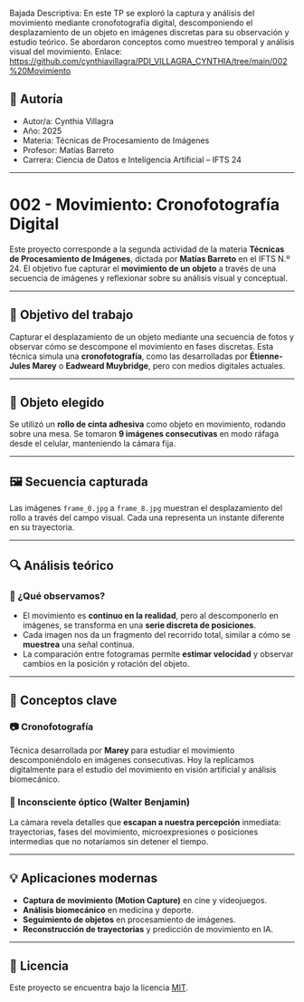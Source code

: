 

Bajada Descriptiva: En este TP se exploró la captura y análisis del movimiento mediante cronofotografía digital, descomponiendo el desplazamiento de un objeto en imágenes discretas para su observación y estudio teórico. Se abordaron conceptos como muestreo temporal y análisis visual del movimiento.
Enlace: https://github.com/cynthiavillagra/PDI_VILLAGRA_CYNTHIA/tree/main/002%20Movimiento

## 👤 Autoría

- Autor/a: Cynthia Villagra
- Año: 2025  
- Materia: Técnicas de Procesamiento de Imágenes  
- Profesor: Matías Barreto  
- Carrera: Ciencia de Datos e Inteligencia Artificial – IFTS 24

---

# 002 - Movimiento: Cronofotografía Digital

Este proyecto corresponde a la segunda actividad de la materia **Técnicas de Procesamiento de Imágenes**, dictada por **Matías Barreto** en el IFTS N.º 24. El objetivo fue capturar el **movimiento de un objeto** a través de una secuencia de imágenes y reflexionar sobre su análisis visual y conceptual.

---

## 🎯 Objetivo del trabajo

Capturar el desplazamiento de un objeto mediante una secuencia de fotos y observar cómo se descompone el movimiento en fases discretas. Esta técnica simula una **cronofotografía**, como las desarrolladas por **Étienne-Jules Marey** o **Eadweard Muybridge**, pero con medios digitales actuales.

---

## 📸 Objeto elegido

Se utilizó un **rollo de cinta adhesiva** como objeto en movimiento, rodando sobre una mesa. Se tomaron **9 imágenes consecutivas** en modo ráfaga desde el celular, manteniendo la cámara fija.

---

## 🖼️ Secuencia capturada

Las imágenes `frame_0.jpg` a `frame_8.jpg` muestran el desplazamiento del rollo a través del campo visual. Cada una representa un instante diferente en su trayectoria.

---

## 🔍 Análisis teórico

### 📌 ¿Qué observamos?

- El movimiento es **continuo en la realidad**, pero al descomponerlo en imágenes, se transforma en una **serie discreta de posiciones**.
- Cada imagen nos da un fragmento del recorrido total, similar a cómo se **muestrea** una señal continua.
- La comparación entre fotogramas permite **estimar velocidad** y observar cambios en la posición y rotación del objeto.

---

## 🧠 Conceptos clave

### 📷 Cronofotografía

Técnica desarrollada por **Marey** para estudiar el movimiento descomponiéndolo en imágenes consecutivas. Hoy la replicamos digitalmente para el estudio del movimiento en visión artificial y análisis biomecánico.

### 🧠 Inconsciente óptico (Walter Benjamin)

La cámara revela detalles que **escapan a nuestra percepción** inmediata: trayectorias, fases del movimiento, microexpresiones o posiciones intermedias que no notaríamos sin detener el tiempo.

---

## 💡 Aplicaciones modernas

- **Captura de movimiento (Motion Capture)** en cine y videojuegos.
- **Análisis biomecánico** en medicina y deporte.
- **Seguimiento de objetos** en procesamiento de imágenes.
- **Reconstrucción de trayectorias** y predicción de movimiento en IA.

---

## 📄 Licencia

Este proyecto se encuentra bajo la licencia [MIT](https://opensource.org/licenses/MIT).
